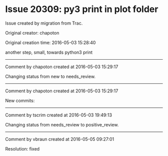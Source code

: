 # Issue 20309: py3 print in plot folder

Issue created by migration from Trac.

Original creator: chapoton

Original creation time: 2016-05-03 15:28:40

another step, small, towards python3 print


---

Comment by chapoton created at 2016-05-03 15:29:17

Changing status from new to needs_review.


---

Comment by chapoton created at 2016-05-03 15:29:17

New commits:


---

Comment by tscrim created at 2016-05-03 19:49:13

Changing status from needs_review to positive_review.


---

Comment by vbraun created at 2016-05-05 09:27:01

Resolution: fixed
